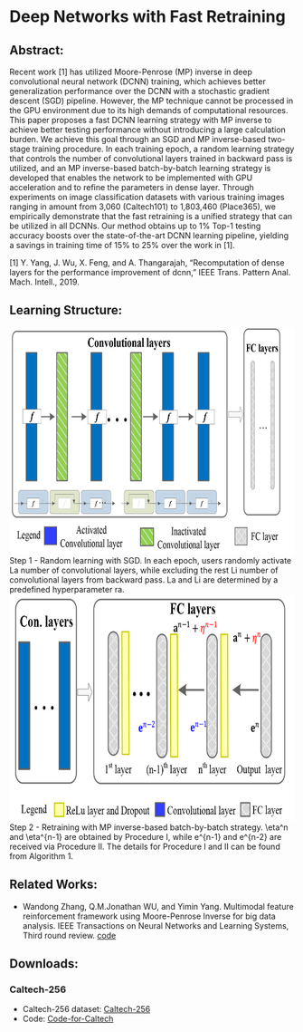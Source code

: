 # Deep Networks with Fast Retraining

## Abstract:  

Recent work [1] has utilized Moore-Penrose (MP) inverse in deep convolutional neural network (DCNN) training, which achieves better generalization performance over the DCNN with a stochastic gradient descent (SGD) pipeline. However, the MP technique cannot be processed in the GPU environment due to its high demands of computational resources. This paper proposes a fast DCNN learning strategy with MP inverse to achieve better testing performance without introducing a large calculation burden. We achieve this goal through an SGD and MP inverse-based two-stage training procedure. In each training epoch, a random learning strategy that controls the number of convolutional layers trained in backward pass is utilized, and an MP inverse-based batch-by-batch learning strategy is developed that enables the network to be implemented with GPU acceleration and to refine the parameters in dense layer. Through experiments on image classification datasets with various training images ranging in amount from 3,060 (Caltech101) to 1,803,460 (Place365), we empirically demonstrate that the fast retraining is a unified strategy that can be utilized in all DCNNs. Our method obtains up to 1\% Top-1 testing accuracy boosts over the state-of-the-art DCNN learning pipeline, yielding a savings in training time of 15\% to 25\% over the work in [1].

[1] Y. Yang, J. Wu, X. Feng, and A. Thangarajah, “Recomputation of dense layers for the performance improvement of dcnn,” IEEE Trans. Pattern Anal. Mach. Intell., 2019.

## Learning Structure:

<img src="https://github.com/W1AE/DCNN-FR/blob/master/1.jpg" width="700" height="400" />
Step 1 - Random learning with SGD. In each epoch, users randomly activate La number of convolutional layers, while excluding the rest Li number of convolutional layers from backward pass. La and Li are determined by a predefined hyperparameter ra.

<img src="https://github.com/W1AE/DCNN-FR/blob/master/2.jpg" width="700" height="400" />
Step 2 - Retraining with MP inverse-based batch-by-batch strategy. \eta^n and \eta^{n-1} are obtained by Procedure I, while e^{n-1} and e^{n-2} are received via Procedure II. The details for Procedure I and II can be found from Algorithm 1.

## Related Works:
* Wandong Zhang, Q.M.Jonathan WU, and Yimin Yang. Multimodal feature reinforcement framework using Moore-Penrose Inverse for big data analysis. IEEE Transactions on Neural Networks and Learning Systems, Third round review. [code](http://www.vision.caltech.edu/Image_Datasets/Caltech256/#Download)

## Downloads:
### Caltech-256
* Caltech-256 dataset: [Caltech-256](http://www.vision.caltech.edu/Image_Datasets/Caltech256/#Download)
* Code: [Code-for-Caltech](https://github.com/wandongzhang/FR/blob/master/Demo.zip)

